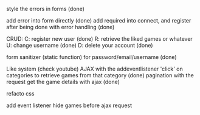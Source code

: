 style the errors in forms (done)

add error into form directly (done)
add required into connect, and register after being done with error handling (done)

CRUD:
C: register new user (done)
R: retrieve the liked games or whatever 
U: change username (done)
D: delete your account (done)

form sanitizer (static function)
for password/email/username (done)


Like system (check youtube)
AJAX with the addeventlistener 'click' on categories to retrieve games from that category (done)
pagination with the request
get the game details with ajax (done)

refacto css

add event listener hide games before ajax request